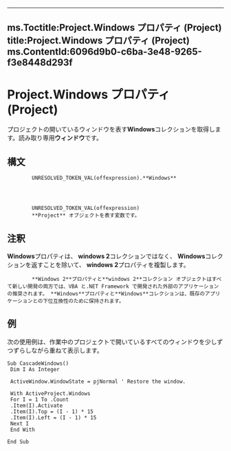 

---
ms.Toctitle:Project.Windows プロパティ (Project)
title:Project.Windows プロパティ (Project)
ms.ContentId:6096d9b0-c6ba-3e48-9265-f3e8448d293f
---
# Project.Windows プロパティ (Project)




プロジェクトの開いているウィンドウを表す**Windows**コレクションを取得します。読み取り専用**ウィンドウ**です。

## 構文

            UNRESOLVED_TOKEN_VAL(offexpression).**Windows**




            UNRESOLVED_TOKEN_VAL(offexpression)
            **Project** オブジェクトを表す変数です。



## 注釈
**Windows**プロパティは、 **windows 2**コレクションではなく、 **Windows**コレクションを返すことを除いて、 **windows 2**プロパティを複製します。 

			**Windows 2**プロパティと**windows 2**コレクション オブジェクトはすべて新しい開発の両方では、VBA と.NET Framework で開発された外部のアプリケーションの推奨されます。 **Windows**プロパティと**Windows**コレクションは、既存のアプリケーションとの下位互換性のために保持されます。



## 例
次の使用例は、作業中のプロジェクトで開いているすべてのウィンドウを少しずつずらしながら重ねて表示します。

```vba
Sub CascadeWindows() 
 Dim I As Integer 
 
 ActiveWindow.WindowState = pjNormal ' Restore the window. 
 
 With ActiveProject.Windows 
 For I = 1 To .Count 
 .Item(I).Activate 
 .Item(I).Top = (I - 1) * 15 
 .Item(I).Left = (I - 1) * 15 
 Next I 
 End With 
 
End Sub
```





